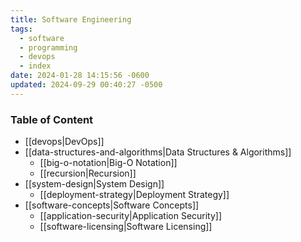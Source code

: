 ```yaml
---
title: Software Engineering
tags:
  - software
  - programming
  - devops
  - index
date: 2024-01-28 14:15:56 -0600
updated: 2024-09-29 00:40:27 -0500
---
```


### Table of Content

* [[devops|DevOps]]
* [[data-structures-and-algorithms|Data Structures & Algorithms]]
	- [[big-o-notation|Big-O Notation]]
	- [[recursion|Recursion]]
* [[system-design|System Design]]
	- [[deployment-strategy|Deployment Strategy]]
* [[software-concepts|Software Concepts]]
	- [[application-security|Application Security]]
	- [[software-licensing|Software Licensing]]
